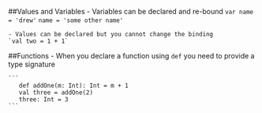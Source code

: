 ##Values and Variables
    - Variables can be declared and re-bound
      `var name = 'drew'`
      `name = 'some other name'`

    - Values can be declared but you cannot change the binding
    `val two = 1 + 1`

##Functions
    - When you declare a function using `def` you need to provide a type signature
    
    ```
       def addOne(m: Int): Int = m + 1
       val three = addOne(2)
       three: Int = 3
    ```
